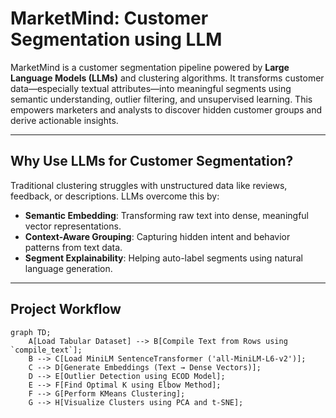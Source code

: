 #  MarketMind: Customer Segmentation using LLM

MarketMind is a customer segmentation pipeline powered by **Large Language Models (LLMs)** and clustering algorithms. It transforms customer data—especially textual attributes—into meaningful segments using semantic understanding, outlier filtering, and unsupervised learning. This empowers marketers and analysts to discover hidden customer groups and derive actionable insights.

---

##  Why Use LLMs for Customer Segmentation?

Traditional clustering struggles with unstructured data like reviews, feedback, or descriptions. LLMs overcome this by:

-  **Semantic Embedding**: Transforming raw text into dense, meaningful vector representations.
-  **Context-Aware Grouping**: Capturing hidden intent and behavior patterns from text data.
-  **Segment Explainability**: Helping auto-label segments using natural language generation.

---

## Project Workflow

```mermaid
graph TD;
    A[Load Tabular Dataset] --> B[Compile Text from Rows using `compile_text`];
    B --> C[Load MiniLM SentenceTransformer ('all-MiniLM-L6-v2')];
    C --> D[Generate Embeddings (Text → Dense Vectors)];
    D --> E[Outlier Detection using ECOD Model];
    E --> F[Find Optimal K using Elbow Method];
    F --> G[Perform KMeans Clustering];
    G --> H[Visualize Clusters using PCA and t-SNE];
